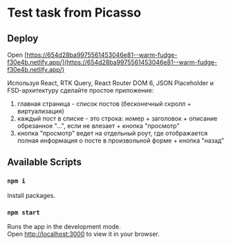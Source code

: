 # Test task from Picasso

## Deploy 

Open [https://654d28ba9975561453046e81--warm-fudge-f30e4b.netlify.app/](https://654d28ba9975561453046e81--warm-fudge-f30e4b.netlify.app/)

Используя React, RTK Query, React Router DOM 6, JSON Placeholder и FSD-архитектуру сделайте простое приложение:
1. главная страница - список постов (бесконечный скролл + виртуализация)
2. каждый пост в списке - это строка: номер + заголовок + описание обрезанное "...", если не влезает + кнопка "просмотр"
3. кнопка "просмотр" ведет на отдельный роут, где отображается полная информация о посте в произвольной форме + кнопка "назад"

## Available Scripts

### `npm i`

Install packages.

### `npm start`

Runs the app in the development mode.\
Open [http://localhost:3000](http://localhost:3000) to view it in your browser.



